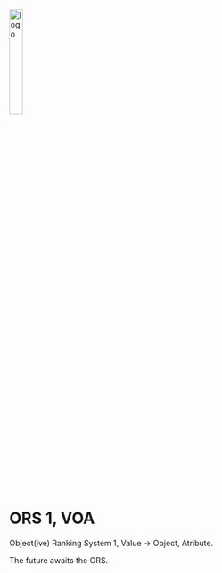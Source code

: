 <img width="22%" alt="logo" src="https://user-images.githubusercontent.com/26327992/221493097-176dbc4c-1c62-4c49-8f0b-1055762fc3c8.png">

# ORS 1, VOA
Object(ive) Ranking System 1, Value -> Object, Atribute.

The future awaits the ORS.
